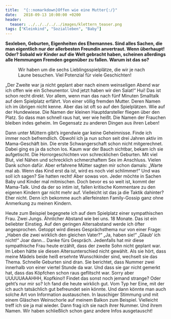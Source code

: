 ```yaml
---
title:  "{::nomarkdown}Offen wie eine Mutter{:/}"
date:   2018-09-13 10:00:00 +0200
header:
  teaser: ../../../../../images/klettern_teaser.png
tags: ["Kleinkind", "Sozialleben", "Baby"]
---
```


**Sexleben, Geburten, Eigenheiten des Ehemannes. Sind alles Sachen, die man eigentlich nur der allerbesten Freundin anvertraut. Wenn überhaupt! Oder? Sobald wir Kinder auf die Welt gebracht haben, scheinen allerdings alle Hemmungen Fremden gegenüber zu fallen. Warum ist das so?**

<figure>
  <img src="../../../../../images/klettern.png" alt="">
  <figcaption>Wir haben um die sechs Lieblingsspielplätze, die wir je nach Laune besuchen. Viel Potenzial für viele Geschichten!</figcaption>
</figure>

„Der Zweite war ja nicht geplant aber nach einem weinseligen Abend war ich offen wie ein Scheunentor. Und jetzt haben wir den Salat!“ Hui! Das ist schon recht direkt. Vor allem, wenn man das nach fünf Minuten Smalltalk auf dem Spielplatz erfährt. Von einer völlig fremden Mutter. Deren Namen ich im übrigen nicht kenne. Aber das ist oft so auf den Spielplätzen. Wie auf der Hundewiese. Die Namen der kleinen Hauptdarsteller fliegen über den Platz. So dass man schnell raus hat, wer wie heißt. Die Namen der Frauchen bleiben indes geheim. Im Gegensatz zu anderen Dingen aus ihren Leben!

Dann unter Müttern gibt’s irgendwie gar keine Geheimnisse. Finde ich immer noch befremdlich. Obwohl ich ja nun schon seit drei Jahren aktiv im Mama-Geschäft bin. Die erste Schwangerschaft schon nicht mitgerechnet. Dabei ging es ja da schon los. Kaum war der Bauch sichtbar, bekam ich sie aufgetischt. Die Horrorgeschichten von schrecklichen Geburten. Mit viel Blut, viel Nähen und schrecklich schmerzhaftem Sex im Anschluss. Vielen Dank schon dafür. Aber erfahrene Mütter sagten mir schon damals: „Warte mal ab. Wenn das Kind erst da ist, wird es noch viel schlimmer!“ Und was soll ich sagen? Sie hatten recht! Aber sowas von. Jeder möchte in Sachen Baby und Kinder mal mitmischen. Doch bevor es so weit ist, kommt der Mama-Talk. Und da der so intim ist, fallen kritische Kommentare zu den eigenen Kindern gar nicht mehr auf. Vielleicht ist das ja die Taktik dahinter? Eher nicht. Denn ich bekomme auch allerfeinsten Family-Gossip ganz ohne Anmerkung zu meinen Kindern.

Heute zum Beispiel begegnete ich auf dem Spielplatz einer sympathischen Frau. Zwei Jungs. Ähnlicher Abstand wie bei uns. 18 Monate. Das ist ein beliebter Einstieg. Auf den geringen Altersabstand werde ich öfter angesprochen. Getoppt wird dieses Gesprächsthema nur von einer Frage: „Haben die zwei wirklich den gleichen Vater?“ „Ja, haben sie!“ „Glaub‘ ich nicht!“ Joar dann… Danke fürs Gespräch. Jedenfalls hat mir diese sympathische Frau heute erzählt, dass der zweite Sohn nicht geplant war. Im Leben hätte sie diesen Altersunterschied nicht gewählt. Als sie hört, dass meine Mädels beide heiß ersehnte Wunschkinder sind, wechselt sie das Thema. Schnelle Geburten sind dran. Sie berichtet, dass Nummer zwei innerhalb von einer viertel Stunde da war. Und dass sie gar nicht gemerkt hat, dass das Köpfchen schon raus geflitscht war. Sorry aber UUUUUAAAHHH, Kopfkino!! Findet das sonst noch jemand strange? Oder geht’s nur mir so? Ich fand die heute wirklich gut. Vom Typ her Eine, mit der ich auch tatsächlich gut befreundet sein könnte. Und dann könnte man auch solche Art von Information austauschen. In lauschiger Stimmung und mit einem Gläschen Weinschorle auf meinem Balkon zum Beispiel. Vielleicht treff ich sie ja mal wieder. Dann frag ich sie nach ihrer Nummer. Und ihrem Namen. Wir haben schließlich schon ganz andere Infos ausgetauscht!







   






































